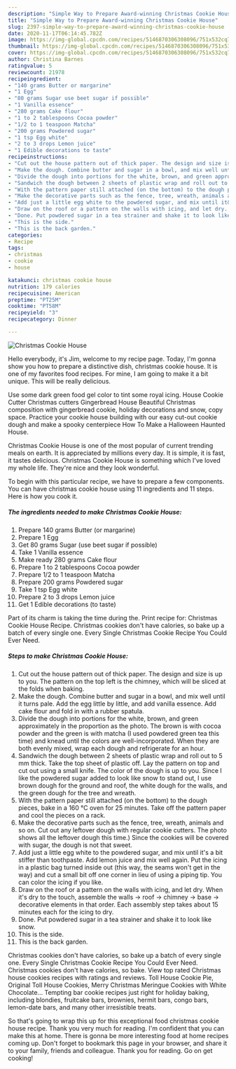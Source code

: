 ```yaml
---
description: "Simple Way to Prepare Award-winning Christmas Cookie House"
title: "Simple Way to Prepare Award-winning Christmas Cookie House"
slug: 2397-simple-way-to-prepare-award-winning-christmas-cookie-house
date: 2020-11-17T06:14:45.782Z
image: https://img-global.cpcdn.com/recipes/5146870306308096/751x532cq70/christmas-cookie-house-recipe-main-photo.jpg
thumbnail: https://img-global.cpcdn.com/recipes/5146870306308096/751x532cq70/christmas-cookie-house-recipe-main-photo.jpg
cover: https://img-global.cpcdn.com/recipes/5146870306308096/751x532cq70/christmas-cookie-house-recipe-main-photo.jpg
author: Christina Barnes
ratingvalue: 5
reviewcount: 21978
recipeingredient:
- "140 grams Butter or margarine"
- "1 Egg"
- "80 grams Sugar use beet sugar if possible"
- "1 Vanilla essence"
- "280 grams Cake flour"
- "1 to 2 tablespoons Cocoa powder"
- "1/2 to 1 teaspoon Matcha"
- "200 grams Powdered sugar"
- "1 tsp Egg white"
- "2 to 3 drops Lemon juice"
- "1 Edible decorations to taste"
recipeinstructions:
- "Cut out the house pattern out of thick paper. The design and size is up to you. The pattern on the top left is the chimney, which will be sliced at the folds when baking."
- "Make the dough. Combine butter and sugar in a bowl, and mix well until it turns pale. Add the egg little by little, and add vanilla essence. Add cake flour and fold in with a rubber spatula."
- "Divide the dough into portions for the white, brown, and green approximately in the proportion as the photo. The brown is with cocoa powder and the green is with matcha (I used powdered green tea this time) and knead until the colors are well-incorporated. When they are both evenly mixed, wrap each dough and refrigerate for an hour."
- "Sandwich the dough between 2 sheets of plastic wrap and roll out to 5 mm thick. Take the top sheet of plastic off. Lay the pattern on top and cut out using a small knife. The color of the dough is up to you. Since I like the powdered sugar added to look like snow to stand out, I use brown dough for the ground and roof, the white dough for the walls, and the green dough for the tree and wreath."
- "With the pattern paper still attached (on the bottom) to the dough pieces, bake in a 160 °C oven for 25 minutes. Take off the pattern paper and cool the pieces on a rack."
- "Make the decorative parts such as the fence, tree, wreath, animals and so on. Cut out any leftover dough with regular cookie cutters. The photo shows all the leftover dough this time.) Since the cookies will be covered with sugar, the dough is not that sweet."
- "Add just a little egg white to the powdered sugar, and mix until it&#39;s a bit stiffer than toothpaste. Add lemon juice and mix well again. Put the icing in a plastic bag turned inside out (this way, the seams won&#39;t get in the way) and cut a small bit off one corner in lieu of using a piping tip. You can color the icing if you like."
- "Draw on the roof or a pattern on the walls with icing, and let dry. When it&#39;s dry to the touch, assemble the walls → roof → chimney → base → decorative elements in that order. Each assembly step takes about 15 minutes each for the icing to dry."
- "Done. Put powdered sugar in a tea strainer and shake it to look like snow."
- "This is the side."
- "This is the back garden."
categories:
- Recipe
tags:
- christmas
- cookie
- house

katakunci: christmas cookie house 
nutrition: 179 calories
recipecuisine: American
preptime: "PT25M"
cooktime: "PT58M"
recipeyield: "3"
recipecategory: Dinner

---
```



![Christmas Cookie House](https://img-global.cpcdn.com/recipes/5146870306308096/751x532cq70/christmas-cookie-house-recipe-main-photo.jpg)

Hello everybody, it's Jim, welcome to my recipe page. Today, I'm gonna show you how to prepare a distinctive dish, christmas cookie house. It is one of my favorites food recipes. For mine, I am going to make it a bit unique. This will be really delicious.

Use some dark green food gel color to tint some royal icing. House Cookie Cutter Christmas cutters Gingerbread House Beautiful Christmas composition with gingerbread cookie, holiday decorations and snow, copy space. Practice your cookie house building with our easy cut-out cookie dough and make a spooky centerpiece How To Make a Halloween Haunted House.

Christmas Cookie House is one of the most popular of current trending meals on earth. It is appreciated by millions every day. It is simple, it is fast, it tastes delicious. Christmas Cookie House is something which I've loved my whole life. They're nice and they look wonderful.


To begin with this particular recipe, we have to prepare a few components. You can have christmas cookie house using 11 ingredients and 11 steps. Here is how you cook it.

<!--inarticleads1-->

##### The ingredients needed to make Christmas Cookie House:

1. Prepare 140 grams Butter (or margarine)
1. Prepare 1 Egg
1. Get 80 grams Sugar (use beet sugar if possible)
1. Take 1 Vanilla essence
1. Make ready 280 grams Cake flour
1. Prepare 1 to 2 tablespoons Cocoa powder
1. Prepare 1/2 to 1 teaspoon Matcha
1. Prepare 200 grams Powdered sugar
1. Take 1 tsp Egg white
1. Prepare 2 to 3 drops Lemon juice
1. Get 1 Edible decorations (to taste)


Part of its charm is taking the time during the. Print recipe for: Christmas Cookie House Recipe. Christmas cookies don&#39;t have calories, so bake up a batch of every single one. Every Single Christmas Cookie Recipe You Could Ever Need. 

<!--inarticleads2-->

##### Steps to make Christmas Cookie House:

1. Cut out the house pattern out of thick paper. The design and size is up to you. The pattern on the top left is the chimney, which will be sliced at the folds when baking.
1. Make the dough. Combine butter and sugar in a bowl, and mix well until it turns pale. Add the egg little by little, and add vanilla essence. Add cake flour and fold in with a rubber spatula.
1. Divide the dough into portions for the white, brown, and green approximately in the proportion as the photo. The brown is with cocoa powder and the green is with matcha (I used powdered green tea this time) and knead until the colors are well-incorporated. When they are both evenly mixed, wrap each dough and refrigerate for an hour.
1. Sandwich the dough between 2 sheets of plastic wrap and roll out to 5 mm thick. Take the top sheet of plastic off. Lay the pattern on top and cut out using a small knife. The color of the dough is up to you. Since I like the powdered sugar added to look like snow to stand out, I use brown dough for the ground and roof, the white dough for the walls, and the green dough for the tree and wreath.
1. With the pattern paper still attached (on the bottom) to the dough pieces, bake in a 160 °C oven for 25 minutes. Take off the pattern paper and cool the pieces on a rack.
1. Make the decorative parts such as the fence, tree, wreath, animals and so on. Cut out any leftover dough with regular cookie cutters. The photo shows all the leftover dough this time.) Since the cookies will be covered with sugar, the dough is not that sweet.
1. Add just a little egg white to the powdered sugar, and mix until it&#39;s a bit stiffer than toothpaste. Add lemon juice and mix well again. Put the icing in a plastic bag turned inside out (this way, the seams won&#39;t get in the way) and cut a small bit off one corner in lieu of using a piping tip. You can color the icing if you like.
1. Draw on the roof or a pattern on the walls with icing, and let dry. When it&#39;s dry to the touch, assemble the walls → roof → chimney → base → decorative elements in that order. Each assembly step takes about 15 minutes each for the icing to dry.
1. Done. Put powdered sugar in a tea strainer and shake it to look like snow.
1. This is the side.
1. This is the back garden.


Christmas cookies don&#39;t have calories, so bake up a batch of every single one. Every Single Christmas Cookie Recipe You Could Ever Need. Christmas cookies don&#39;t have calories, so bake. View top rated Christmas house cookies recipes with ratings and reviews. Toll House Cookie Pie, Original Toll House Cookies, Merry Christmas Meringue Cookies with White Chocolate… Tempting bar cookie recipes just right for holiday baking, including blondies, fruitcake bars, brownies, hermit bars, congo bars, lemon-date bars, and many other irresistible treats. 

So that's going to wrap this up for this exceptional food christmas cookie house recipe. Thank you very much for reading. I'm confident that you can make this at home. There is gonna be more interesting food at home recipes coming up. Don't forget to bookmark this page in your browser, and share it to your family, friends and colleague. Thank you for reading. Go on get cooking!
